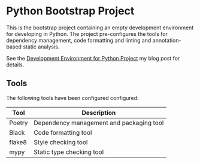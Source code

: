 # Python Bootstrap Project

This is the bootstrap project containing an empty development environment for developing in Python. The project pre-configures the tools for dependency management, code formatting and linting and annotation-based static analysis.

See the [Development Environment for Python Project](https://vglushko.github.io/development/2022/12/22/python-dev-environment.html) my blog post for details.

## Tools
The following tools have been configured configured:

| Tool    | Description |
| ------- | ----------- |
| Poetry  | Dependency management and packaging tool |
| Black   | Code formatting tool |
| flake8  | Style checking tool |
| mypy    | Static type checking tool |
